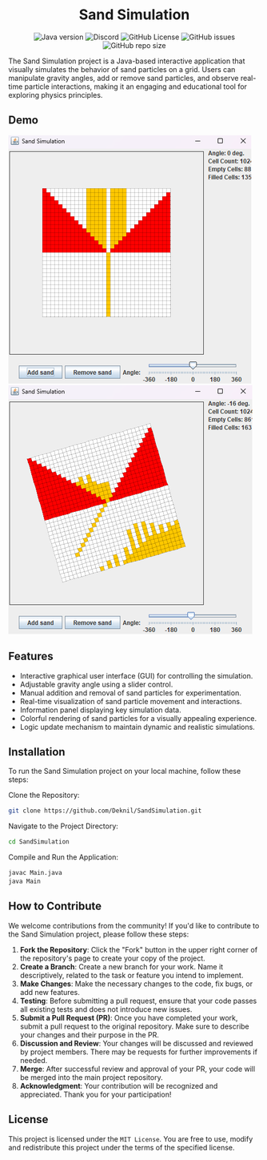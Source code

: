 <div align="center">
    <h1>Sand Simulation</h1>
</div>

<p align="center">
    <img alt="Java version" src="https://img.shields.io/badge/Java-21-orange">
    <a href="https://discord.gg/BwSuTdEGJ4" style="text-decoration: none;">
         <img alt="Discord" src="https://img.shields.io/discord/1174285070761197599.svg?label=&logo=discord&logoColor=ffffff&color=7389D8&labelColor=6A7EC2">
    </a>
    <img alt="GitHub License" src="https://img.shields.io/github/license/Deknil/SandSimulation">
    <img alt="GitHub issues" src="https://img.shields.io/github/issues-raw/Deknil/SandSimulation">
    <img alt="GitHub repo size" src="https://img.shields.io/github/repo-size/Deknil/SandSimulation">
</p>


The Sand Simulation project is a Java-based interactive application that visually simulates the behavior of sand particles on a grid. Users can manipulate gravity angles, add or remove sand particles, and observe real-time particle interactions, making it an engaging and educational tool for exploring physics principles.

## Demo

![img](./images/img.png)
![img](./images/img_1.png)

## Features

- Interactive graphical user interface (GUI) for controlling the simulation.
- Adjustable gravity angle using a slider control.
- Manual addition and removal of sand particles for experimentation.
- Real-time visualization of sand particle movement and interactions.
- Information panel displaying key simulation data.
- Colorful rendering of sand particles for a visually appealing experience.
- Logic update mechanism to maintain dynamic and realistic simulations.

## Installation
To run the Sand Simulation project on your local machine, follow these steps:

Clone the Repository:

```bash
git clone https://github.com/Deknil/SandSimulation.git
```

Navigate to the Project Directory:

```bash
cd SandSimulation
```

Compile and Run the Application:

```bash
javac Main.java
java Main
```

## How to Contribute

We welcome contributions from the community! If you'd like to contribute to the Sand Simulation project, please follow these steps:
1. **Fork the Repository**: Click the "Fork" button in the upper right corner of the repository's page to create your copy of the project.
2. **Create a Branch**: Create a new branch for your work. Name it descriptively, related to the task or feature you intend to implement.
3. **Make Changes**: Make the necessary changes to the code, fix bugs, or add new features.
4. **Testing**: Before submitting a pull request, ensure that your code passes all existing tests and does not introduce new issues.
5. **Submit a Pull Request (PR)**: Once you have completed your work, submit a pull request to the original repository. Make sure to describe your changes and their purpose in the PR.
6. **Discussion and Review**: Your changes will be discussed and reviewed by project members. There may be requests for further improvements if needed.
7. **Merge**: After successful review and approval of your PR, your code will be merged into the main project repository.
8. **Acknowledgment**: Your contribution will be recognized and appreciated. Thank you for your participation!

## License
This project is licensed under the `MIT License`. You are free to use, modify and redistribute this project under the terms of the specified license.
